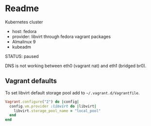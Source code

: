 # Readme

Kubernetes cluster
* host: fedora
* provider: libvirt through fedora vagrant packages
* Almalinux 9
* kubeadm

STATUS: paused

DNS is not working between eth0 (vagrant nat) and eth1 (bridged br0).

## Vagrant defaults

To set libvirt default storage pool add to `~/.vagrant.d/Vagrantfile`.

```ruby
Vagrant.configure("2") do |config|
  config.vm.provider :libvirt do |libvirt|
    libvirt.storage_pool_name = "local_pool"
  end
end
```
